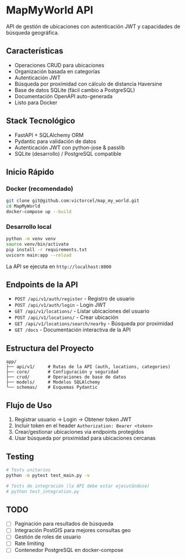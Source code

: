 # MapMyWorld API

API de gestión de ubicaciones con autenticación JWT y capacidades de búsqueda geográfica.

## Características

- Operaciones CRUD para ubicaciones
- Organización basada en categorías
- Autenticación JWT
- Búsqueda por proximidad con cálculo de distancia Haversine
- Base de datos SQLite (fácil cambio a PostgreSQL)
- Documentación OpenAPI auto-generada
- Listo para Docker

## Stack Tecnológico

- FastAPI + SQLAlchemy ORM
- Pydantic para validación de datos
- Autenticación JWT con python-jose & passlib
- SQLite (desarrollo) / PostgreSQL compatible

## Inicio Rápido

### Docker (recomendado)
```bash
git clone git@github.com:victorcel/map_my_world.git
cd MapMyWorld
docker-compose up --build
```

### Desarrollo local
```bash
python -m venv venv
source venv/bin/activate
pip install -r requirements.txt
uvicorn main:app --reload
```

La API se ejecuta en `http://localhost:8000`

## Endpoints de la API

- `POST /api/v1/auth/register` - Registro de usuario
- `POST /api/v1/auth/login` - Login JWT
- `GET /api/v1/locations/` - Listar ubicaciones del usuario
- `POST /api/v1/locations/` - Crear ubicación
- `GET /api/v1/locations/search/nearby` - Búsqueda por proximidad
- `GET /docs` - Documentación interactiva de la API

## Estructura del Proyecto

```
app/
├── api/v1/     # Rutas de la API (auth, locations, categories)
├── core/       # Configuración y seguridad
├── crud/       # Operaciones de base de datos
├── models/     # Modelos SQLAlchemy
└── schemas/    # Esquemas Pydantic
```

## Flujo de Uso

1. Registrar usuario → Login → Obtener token JWT
2. Incluir token en el header `Authorization: Bearer <token>`
3. Crear/gestionar ubicaciones via endpoints protegidos
4. Usar búsqueda por proximidad para ubicaciones cercanas

## Testing

```bash
# Tests unitarios
python -m pytest test_main.py -v

# Tests de integración (la API debe estar ejecutándose)
# python test_integration.py
```

## TODO

- [ ] Paginación para resultados de búsqueda
- [ ] Integración PostGIS para mejores consultas geo
- [ ] Gestión de roles de usuario
- [ ] Rate limiting
- [ ] Contenedor PostgreSQL en docker-compose
